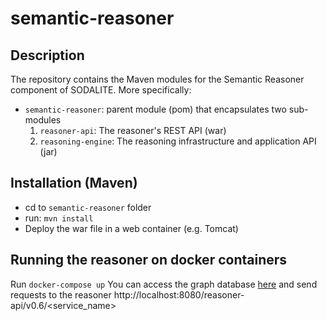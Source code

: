 # semantic-reasoner

## Description

The repository contains the Maven modules for the Semantic Reasoner component of SODALITE. More specifically:

- `semantic-reasoner`: parent module (pom)  that encapsulates two sub-modules
    1. `reasoner-api`: The reasoner's REST API (war)
    2. `reasoning-engine`: The reasoning infrastructure and application API (jar)

## Installation (Maven)

- cd to `semantic-reasoner` folder
- run: `mvn install`
- Deploy the war file in a web container (e.g. Tomcat)

## Running the reasoner on docker containers
Run 
```docker-compose up```
You can access the graph database [here](http://localhost:7200/)
and send requests to the reasoner http://localhost:8080/reasoner-api/v0.6/<service_name>
